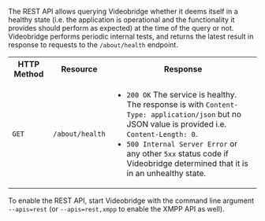 The REST API allows querying Videobridge whether it deems itself in a healthy state (i.e. the application is operational and the functionality it provides should perform as expected) at the time of the query or not. Videobridge performs periodic internal tests, and returns the latest result in response to requests to the `/about/health` endpoint.

<table>
  <tr>
    <th>HTTP Method</th>
    <th>Resource</th>
    <th>Response</th>
  </tr>
  <tr>
    <td><code>GET</code></td>
    <td><code>/about/health</code></td>
    <td>
      <ul>
        <li><code>200 OK</code> The service is healthy. The response is with <code>Content-Type: application/json</code> but no JSON value is provided i.e. <code>Content-Length: 0</code>.</li>
        <li><code>500 Internal Server Error</code> or any other <code>5xx</code> status code if Videobridge determined that it is in an unhealthy state.</li>
      </ul>
    </td>
  </tr>
</table>

To enable the REST API, start Videobridge with the command line argument <code>--apis=rest</code> (or <code>--apis=rest,xmpp</code> to enable the XMPP API as well).
